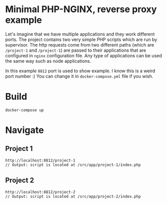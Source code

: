 # Minimal PHP-NGINX, reverse proxy example

Let's imagine that we have multiple applications and they work different ports. The project contains two very simple PHP scripts which are run by supervisor. The http requests come from two different paths (which are `/project-1` and `/project-1`) are passed to their applications that are configured in `nginx` configuration file. Any type of applications can be used the same way such as node applications.

In this example `8812` port is used to show example. I know this is a weird port number :) You can change it in `docker-compose.yml` file if you wish.

# Build
    docker-compose up

# Navigate

## Project 1
    http://localhost:8812/project-1
    // Output: script is located at /src/app/project-1/index.php
    
## Project 2
    http://localhost:8812/project-2
    // Output: script is located at /src/app/project-2/index.php
